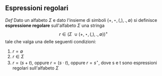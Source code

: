 ## Espressioni regolari

_Def_
Dato un alfabeto $\Sigma$ e dato l'insieme di simboli $(+,\star,(,),.,\emptyset)$ si definisce **espressione regolare** sull'alfabeto $\Sigma$ una stringa
$$r\in(\Sigma\:\cup(+,\star,(,),.,\emptyset))^+$$
tale che valga una delle seguenti condizioni:
1. $r=\emptyset$
2. $r\in\Sigma$
3. $r=(s+t)$, oppure $r=(s\cdot t)$, oppure $r=s^\star$, dove s e t sono espressioni regolari sull'alfabeto $\Sigma$

